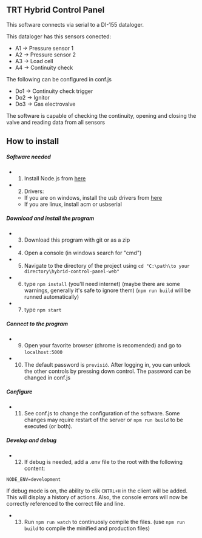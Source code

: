TRT Hybrid Control Panel
------------------------

This software connects via serial to a DI-155 dataloger.

This dataloger has this sensors conected:
- A1 -> Pressure sensor 1
- A2 -> Pressure sensor 2
- A3 -> Load cell
- A4 -> Continuity check

The following can be configured in conf.js
- Do1 -> Continuity check trigger
- Do2 -> Ignitor
- Do3 -> Gas electrovalve

The software is capable of checking the continuity, opening and closing the
valve and reading data from all sensors

## How to install

##### Software needed
- 1. Install Node.js from [here](https://nodejs.org/en/download/)
- 2. Drivers: 
  - If you are on windows, install the usb drivers from [here](http://www.dataq.com/145/145usbdriver.EXE)
  - If you are linux, install acm or usbserial

##### Download and install the program
- 3. Download this program with git or as a zip
- 4. Open a console (in windows search for "cmd")
- 5. Navigate to the directory of the project using `cd "C:\path\to your directory\hybrid-control-panel-web"`
- 6. type `npm install` (you'll need internet) (maybe there are some warnings, generally it's safe to ignore them) (`npm run build` will be runned automatically)
- 7. type `npm start`

##### Connect to the program
- 9. Open your favorite browser (chrome is recomended) and go to `localhost:5000`
- 10. The default password is `previsió`. After logging in, you can unlock the other controls by pressing down control. The password can be changed in conf.js

##### Configure
- 11. See conf.js to change the configuration of the software. Some changes may rquire restart of the server or `npm run build` to be executed (or both).

##### Develop and debug
- 12. If debug is needed, add a .env file to the root with the following content:
```
NODE_ENV=development
```
If debug mode is on, the ability to clik `CNTRL+H` in the client will be added. This will display a history of actions. Also, the console errors will now be correctly referenced to the correct file and line.
- 13. Run `npm run watch` to continuosly compile the files. (use `npm run build` to compile the minified and production files)
